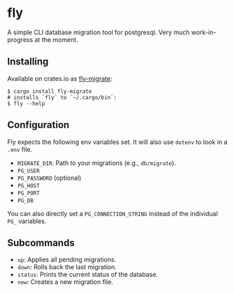 fly
===

A simple CLI database migration tool for postgresql. Very much
work-in-progress at the moment.

## Installing

Available on crates.io as [fly-migrate][fly-migrate]:

```
$ cargo install fly-migrate
# installs `fly` to `~/.cargo/bin`:
$ fly --help
```

## Configuration

Fly expects the following env variables set. It will also use `dotenv`
to look in a `.env` file.

- `MIGRATE_DIR`: Path to your migrations (e.g., `db/migrate`).
- `PG_USER`
- `PG_PASSWORD` (optional)
- `PG_HOST`
- `PG_PORT`
- `PG_DB`

You can also directly set a `PG_CONNECTION_STRING` instead of the
individual `PG_` variables.

## Subcommands

- `up`: Applies all pending migrations.
- `down`: Rolls back the last migration.
- `status`: Prints the current status of the database.
- `new`: Creates a new migration file.

[fly-migrate]: https://crates.io/crates/fly-migrate
